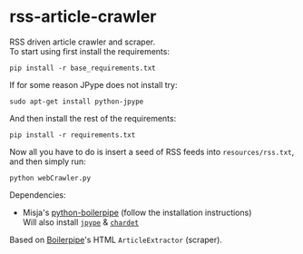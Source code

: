 rss-article-crawler
===================

RSS driven article crawler and scraper.  
To start using first install the requirements:  

    pip install -r base_requirements.txt

If for some reason JPype does not install try:  

    sudo apt-get install python-jpype

And then install the rest of the requirements:

    pip install -r requirements.txt

Now all you have to do is insert a seed of RSS feeds into `resources/rss.txt`, and then simply run:  

    python webCrawler.py

Dependencies:  

 * Misja's [python-boilerpipe][1] (follow the installation instructions)  
   Will also install [`jpype`][2] & [`chardet`][3]

Based on [Boilerpipe][4]'s HTML `ArticleExtractor` (scraper).  



 [1]: https://github.com/misja/python-boilerpipe
 [2]: http://jpype.sourceforge.net/‎
 [3]: https://github.com/erikrose/chardet
 [4]: https://code.google.com/p/boilerpipe/
